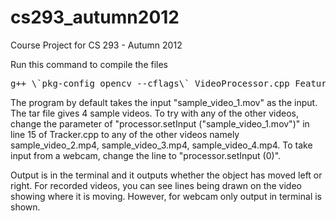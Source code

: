 cs293_autumn2012
================

Course Project for CS 293 - Autumn 2012

Run this command to compile the files

<pre>g++ \`pkg-config opencv --cflags\` VideoProcessor.cpp FeatureTracker.cpp Tracker.cpp -o Tracker \`pkg-config opencv --libs\`</pre>

The program by default takes the input "sample_video_1.mov" as the input. The tar file gives 4 sample videos. To try with any of the other videos, change the parameter of "processor.setInput ("sample_video_1.mov")" in line 15 of Tracker.cpp to any of the other videos namely sample_video_2.mp4, sample_video_3.mp4, sample_video_4.mp4. To take input from a webcam, change the line to "processor.setInput (0)".

Output is in the terminal and it outputs whether the object has moved left or right. For recorded videos, you can see lines being drawn on the video showing where it is moving. However, for webcam only output in terminal is shown.